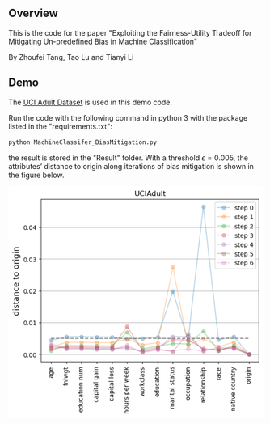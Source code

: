 ## Overview

This is the code for the paper "Exploiting the Fairness-Utility Tradeoff for Mitigating Un-predefined Bias in Machine Classification"

By Zhoufei Tang, Tao Lu and Tianyi Li



## Demo

The  [UCI Adult Dataset](https://archive.ics.uci.edu/ml/datasets/adult) is used in this demo code.

Run the code with the following command in python 3 with the package listed in the "requirements.txt":

```python
python MachineClassifer_BiasMitigation.py
```

the result is stored in the "Result" folder. With a threshold $\epsilon=0.005$, the attributes’ distance to origin along iterations of bias mitigation is shown in the figure below.


![](https://github.com/zftang/MachineClassifer_BiasMitigation_beta/blob/main/Result/UCIAdult/distance2origin_0.005.png)
